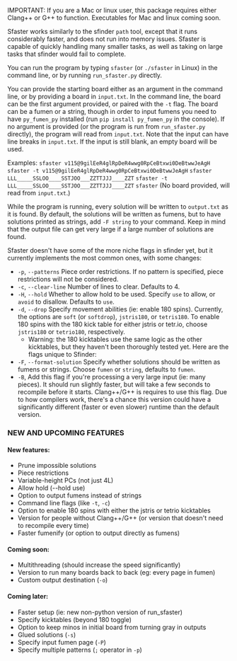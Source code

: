IMPORTANT: If you are a Mac or linux user, this package requires either Clang++ or G++ to function. Executables for Mac and linux coming soon.

Sfaster works similarly to the sfinder `path` tool, except that it runs considerably faster, and does not run into memory issues. Sfaster is capable of quickly handling many smaller tasks, as well as taking on large tasks that sfinder would fail to complete.

You can run the program by typing `sfaster` (or `./sfaster` in Linux) in the command line, or by running `run_sfaster.py` directly.

You can provide the starting board either as an argument in the command line, or by providing a board in `input.txt`. In the command line, the board can be the first argument provided, or paired with the `-t` flag. The board can be a fumen or a string, though in order to input fumens you need to have `py_fumen_py` installed (run `pip install py_fumen_py` in the console). If no argument is provided (or the program is run from `run_sfaster.py` directly), the program will read from `input.txt`. Note that the input can have line breaks in `input.txt`. If the input is still blank, an empty board will be used.

Examples:
`sfaster v115@9gilEeR4glRpDeR4wwg0RpCeBtxwi0DeBtwwJeAgH`
`sfaster -t v115@9gilEeR4glRpDeR4wwg0RpCeBtxwi0DeBtwwJeAgH`
`sfaster LLL_____SSLOO____SSTJOO___ZZTTJJJ____ZZT`
`sfaster -t LLL_____SSLOO____SSTJOO___ZZTTJJJ____ZZT`
`sfaster` (No board provided, will read from `input.txt`.)

While the program is running, every solution will be written to `output.txt` as it is found. By default, the solutions will be written as fumens, but to have solutions printed as strings, add `-F string` to your command. Keep in mind that the output file can get very large if a large number of solutions are found.

Sfaster doesn't have some of the more niche flags in sfinder yet, but it currently implements the most common ones, with some changes:
* `-p`, `--patterns` Piece order restrictions. If no pattern is specified, piece restrictions will not be considered.
* `-c`, `--clear-line` Number of lines to clear. Defaults to 4.
* `-H`, `--hold` Whether to allow hold to be used. Specify `use` to allow, or `avoid` to disallow. Defaults to `use`.
* `-d`, `--drop` Specify movement abilities (ie: enable 180 spins). Currently, the options are `soft` (or `softdrop`), `jstris180`, or `tetris180`. To enable 180 spins with the 180 kick table for either jstris or tetr.io, choose `jstris180` or `tetrio180`, respectively.
    * Warning: the 180 kicktables use the same logic as the other kicktables, but they haven't been thoroughly tested yet.
Here are the flags unique to Sfinder:
* `-F`, `--format-solution` Specify whether solutions should be written as fumens or strings. Choose `fumen` or `string`, defaults to `fumen`.
* `-B`, Add this flag if you're processing a very large input (ie: many pieces). It should run slightly faster, but will take a few seconds to recompile before it starts. Clang++/G++ is requires to use this flag. Due to how compilers work, there's a chance this version could have a significantly different (faster or even slower) runtime than the default version.

### NEW AND UPCOMING FEATURES
#### New features:
* Prune impossible solutions
* Piece restrictions
* Variable-height PCs (not just 4L)
* Allow hold (--hold use)
* Option to output fumens instead of strings
* Command line flags (like `-t`, `-c`)
* Option to enable 180 spins with either the jstris or tetrio kicktables
* Version for people without Clang++/G++ (or version that doesn't need to recompile every time)
* Faster fumenify (or option to output directly as fumens)
#### Coming soon:
* Multithreading (should increase the speed significantly)
* Version to run many boards back to back (eg: every page in fumen)
* Custom output destination (`-o`)
#### Coming later:
* Faster setup (ie: new non-python version of run_sfaster)
* Specify kicktables (beyond 180 toggle)
* Option to keep minos in initial board from turning gray in outputs
* Glued solutions (`-s`)
* Specify input fumen page (`-P`)
* Specify multiple patterns (`;` operator in `-p`)